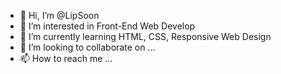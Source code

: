 - 👋 Hi, I’m @LipSoon
- 👀 I’m interested in Front-End Web Develop
- 🌱 I’m currently learning HTML, CSS, Responsive Web Design
- 💞️ I’m looking to collaborate on ...
- 📫 How to reach me ...

<!---
LipSoon/LipSoon is a ✨ special ✨ repository because its `README.md` (this file) appears on your GitHub profile.
You can click the Preview link to take a look at your changes.
--->
